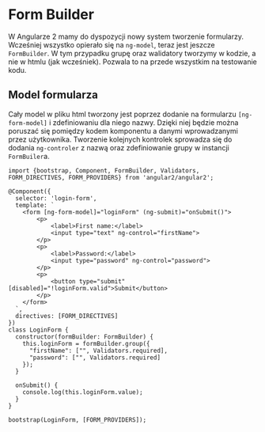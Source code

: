 # Form Builder

W Angularze 2 mamy do dyspozycji nowy system tworzenie formularzy. Wcześniej wszystko opierało się na `ng-model`, teraz jest jeszcze `FormBuilder`. W tym przypadku grupę oraz walidatory tworzymy w kodzie, a nie w htmlu (jak wcześniek). Pozwala to na przede wszystkim na testowanie kodu.

## Model formularza

Cały model w pliku html tworzony jest poprzez dodanie na formularzu `[ng-form-model]` i zdefiniowaniu dla niego nazwy. Dzięki niej będzie można poruszać się pomiędzy kodem komponentu a danymi wprowadzanymi przez użytkownika. Tworzenie kolejnych kontrolek sprowadza się do dodania `ng-controler` z nazwą oraz zdefiniowanie grupy w instancji `FormBuiler`a. 

```
import {bootstrap, Component, FormBuilder, Validators, FORM_DIRECTIVES, FORM_PROVIDERS} from 'angular2/angular2';

@Component({
  selector: 'login-form',
  template: `
    <form [ng-form-model]="loginForm" (ng-submit)="onSubmit()">
        <p>
            <label>First name:</label>
            <input type="text" ng-control="firstName">
        </p>
        <p>
            <label>Password:</label>
            <input type="password" ng-control="password">
        </p>
        <p>
            <button type="submit" [disabled]="!loginForm.valid">Submit</button>
        </p>
    </form>
  `,
  directives: [FORM_DIRECTIVES]
})
class LoginForm {
  constructor(formBuilder: FormBuilder) {
    this.loginForm = formBuilder.group({
      "firstName": ["", Validators.required],
      "password": ["", Validators.required]
    });
  }
  
  onSubmit() {
    console.log(this.loginForm.value);
  }
}

bootstrap(LoginForm, [FORM_PROVIDERS]);
```